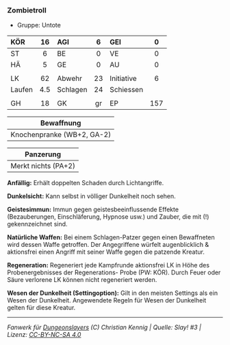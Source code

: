 ### Zombietroll

- Gruppe: Untote

| KÖR    | 16  | AGI      |  6  | GEI        |  0  |
| :----- | :-: | :------- | :-: | :--------- | :-: |
| ST     |  6  | BE       |  0  | VE         |  0  |
| HÄ     |  5  | GE       |  0  | AU         |  0  |
|        |     |          |     |            |     |
| LK     | 62  | Abwehr   | 23  | Initiative |  6  |
| Laufen | 4.5 | Schlagen | 24  | Schiessen  |     |
|        |     |          |     |            |     |
| GH     | 18  | GK       | gr  | EP         | 157 |

|         Bewaffnung         |
| :------------------------: |
| Knochenpranke (WB+2, GA-2) |

|      Panzerung      |
| :-----------------: |
| Merkt nichts (PA+2) |

**Anfällig:** Erhält doppelten Schaden durch Lichtangriffe.

**Dunkelsicht:** Kann selbst in völliger Dunkelheit noch sehen.

**Geistesimmun:** Immun gegen geistesbeeinflussende Effekte (Bezauberungen, Einschläferung, Hypnose usw.) und Zauber, die mit (!) gekennzeichnet sind.

**Natürliche Waffen:** Bei einem Schlagen-Patzer gegen einen Bewaffneten wird dessen Waffe getroffen. Der Angegriffene würfelt augenblicklich & aktionsfrei einen Angriff mit seiner Waffe gegen die patzende Kreatur.

**Regeneration:** Regeneriert jede Kampfrunde aktionsfrei LK in Höhe des Probenergebnisses der Regenerations- Probe (PW: KÖR). Durch Feuer oder Säure verlorene LK können nicht regeneriert werden.

**Wesen der Dunkelheit (Settingoption):** Gilt in den meisten Settings als ein Wesen der Dunkelheit. Angewendete Regeln für Wesen der Dunkelheit gelten für diese Kreatur.

---

_Fanwerk für [Dungeonslayers](https://www.dungeonslayers.net/) (C) Christian Kennig | Quelle: Slay! #3 | Lizenz: [CC-BY-NC-SA 4.0](https://creativecommons.org/licenses/by-nc-sa/4.0/deed.de)_
